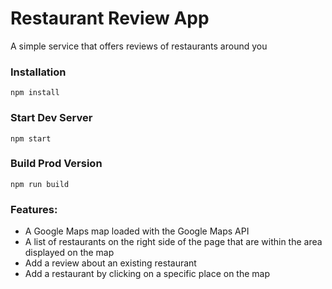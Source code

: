 # Restaurant Review App

A simple service that offers reviews of restaurants around you

### Installation

```
npm install
```

### Start Dev Server

```
npm start
```

### Build Prod Version

```
npm run build
```

### Features:

* A Google Maps map loaded with the Google Maps API
* A list of restaurants on the right side of the page that are within the area displayed on the map
* Add a review about an existing restaurant
* Add a restaurant by clicking on a specific place on the map